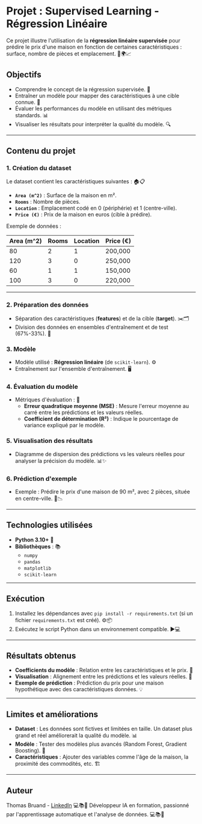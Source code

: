 # Projet : Supervised Learning - Régression Linéaire

Ce projet illustre l'utilisation de la **régression linéaire supervisée** pour prédire le prix d'une maison en fonction de certaines caractéristiques : surface, nombre de pièces et emplacement. 🌟🌍📈

## Objectifs

- Comprendre le concept de la régression supervisée. 🧠
- Entraîner un modèle pour mapper des caractéristiques à une cible connue. 🎯
- Évaluer les performances du modèle en utilisant des métriques standards. 📊
- Visualiser les résultats pour interpréter la qualité du modèle. 🔍

---

## Contenu du projet

### 1. **Création du dataset**

Le dataset contient les caractéristiques suivantes : 🏠📋

- **`Area (m^2)`** : Surface de la maison en m².
- **`Rooms`** : Nombre de pièces.
- **`Location`** : Emplacement codé en 0 (périphérie) et 1 (centre-ville).
- **`Price (€)`** : Prix de la maison en euros (cible à prédire).

Exemple de données :

| Area (m^2) | Rooms | Location | Price (€) |
| ---------- | ----- | -------- | --------- |
| 80         | 2     | 1        | 200,000   |
| 120        | 3     | 0        | 250,000   |
| 60         | 1     | 1        | 150,000   |
| 100        | 3     | 0        | 220,000   |

---

### 2. **Préparation des données**

- Séparation des caractéristiques (**features**) et de la cible (**target**). ✂️🗂️
- Division des données en ensembles d'entraînement et de test (67%-33%). 🧪

### 3. **Modèle**

- Modèle utilisé : **Régression linéaire** (de `scikit-learn`). ⚙️
- Entraînement sur l'ensemble d'entraînement. 🖥️

### 4. **Évaluation du modèle**

- Métriques d'évaluation : 🧮
  - **Erreur quadratique moyenne (MSE)** : Mesure l'erreur moyenne au carré entre les prédictions et les valeurs réelles.
  - **Coefficient de détermination (R²)** : Indique le pourcentage de variance expliqué par le modèle.

### 5. **Visualisation des résultats**

- Diagramme de dispersion des prédictions vs les valeurs réelles pour analyser la précision du modèle. 📊✨

### 6. **Prédiction d'exemple**

- Exemple : Prédire le prix d'une maison de 90 m², avec 2 pièces, située en centre-ville. 🏡📉

---

## Technologies utilisées

- **Python 3.10+** 🐍
- **Bibliothèques** : 📚
  - `numpy`
  - `pandas`
  - `matplotlib`
  - `scikit-learn`

---

## Exécution

1. Installez les dépendances avec `pip install -r requirements.txt` (si un fichier `requirements.txt` est créé). ⚙️📦
2. Exécutez le script Python dans un environnement compatible. ▶️💻

---

## Résultats obtenus

- **Coefficients du modèle** : Relation entre les caractéristiques et le prix. 📐
- **Visualisation** : Alignement entre les prédictions et les valeurs réelles. 🎨
- **Exemple de prédiction** : Prédiction du prix pour une maison hypothétique avec des caractéristiques données. 💡

---

## Limites et améliorations

- **Dataset** : Les données sont fictives et limitées en taille. Un dataset plus grand et réel améliorerait la qualité du modèle. 📊
- **Modèle** : Tester des modèles plus avancés (Random Forest, Gradient Boosting). 🚀
- **Caractéristiques** : Ajouter des variables comme l'âge de la maison, la proximité des commodités, etc. 🏗️

---

## Auteur

Thomas Bruand - [LinkedIn](https://www.linkedin.com/in/tbruand/) 💻📚🌟
Développeur IA en formation, passionné par l'apprentissage automatique et l'analyse de données. 💻📚🌟
